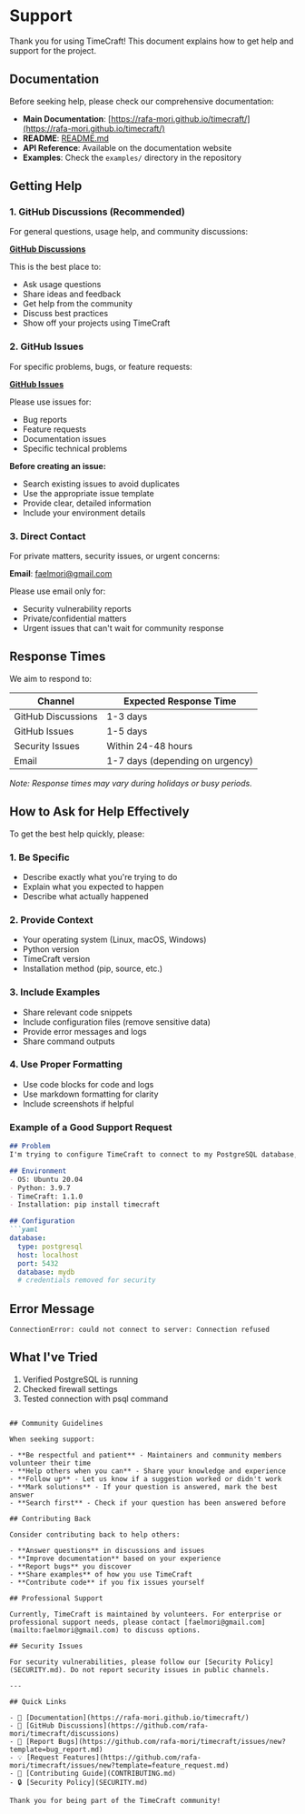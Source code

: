 # Support

Thank you for using TimeCraft! This document explains how to get help and support for the project.

## Documentation

Before seeking help, please check our comprehensive documentation:

- **Main Documentation**: [https://rafa-mori.github.io/timecraft/](https://rafa-mori.github.io/timecraft/)
- **README**: [README.md](README.md)
- **API Reference**: Available on the documentation website
- **Examples**: Check the `examples/` directory in the repository

## Getting Help

### 1. GitHub Discussions (Recommended)

For general questions, usage help, and community discussions:

**[GitHub Discussions](https://github.com/rafa-mori/timecraft/discussions)**

This is the best place to:
- Ask usage questions
- Share ideas and feedback
- Get help from the community
- Discuss best practices
- Show off your projects using TimeCraft

### 2. GitHub Issues

For specific problems, bugs, or feature requests:

**[GitHub Issues](https://github.com/rafa-mori/timecraft/issues)**

Please use issues for:
- Bug reports
- Feature requests
- Documentation issues
- Specific technical problems

**Before creating an issue:**
- Search existing issues to avoid duplicates
- Use the appropriate issue template
- Provide clear, detailed information
- Include your environment details

### 3. Direct Contact

For private matters, security issues, or urgent concerns:

**Email**: [faelmori@gmail.com](mailto:faelmori@gmail.com)

Please use email only for:
- Security vulnerability reports
- Private/confidential matters
- Urgent issues that can't wait for community response

## Response Times

We aim to respond to:

| Channel | Expected Response Time |
|---------|----------------------|
| GitHub Discussions | 1-3 days |
| GitHub Issues | 1-5 days |
| Security Issues | Within 24-48 hours |
| Email | 1-7 days (depending on urgency) |

*Note: Response times may vary during holidays or busy periods.*

## How to Ask for Help Effectively

To get the best help quickly, please:

### 1. Be Specific
- Describe exactly what you're trying to do
- Explain what you expected to happen
- Describe what actually happened

### 2. Provide Context
- Your operating system (Linux, macOS, Windows)
- Python version
- TimeCraft version
- Installation method (pip, source, etc.)

### 3. Include Examples
- Share relevant code snippets
- Include configuration files (remove sensitive data)
- Provide error messages and logs
- Share command outputs

### 4. Use Proper Formatting
- Use code blocks for code and logs
- Use markdown formatting for clarity
- Include screenshots if helpful

### Example of a Good Support Request

```markdown
## Problem
I'm trying to configure TimeCraft to connect to my PostgreSQL database, but I'm getting a connection error.

## Environment
- OS: Ubuntu 20.04
- Python: 3.9.7
- TimeCraft: 1.1.0
- Installation: pip install timecraft

## Configuration
```yaml
database:
  type: postgresql
  host: localhost
  port: 5432
  database: mydb
  # credentials removed for security
```

## Error Message
```
ConnectionError: could not connect to server: Connection refused
```

## What I've Tried
1. Verified PostgreSQL is running
2. Checked firewall settings
3. Tested connection with psql command
```

## Community Guidelines

When seeking support:

- **Be respectful and patient** - Maintainers and community members volunteer their time
- **Help others when you can** - Share your knowledge and experience
- **Follow up** - Let us know if a suggestion worked or didn't work
- **Mark solutions** - If your question is answered, mark the best answer
- **Search first** - Check if your question has been answered before

## Contributing Back

Consider contributing back to help others:

- **Answer questions** in discussions and issues
- **Improve documentation** based on your experience
- **Report bugs** you discover
- **Share examples** of how you use TimeCraft
- **Contribute code** if you fix issues yourself

## Professional Support

Currently, TimeCraft is maintained by volunteers. For enterprise or professional support needs, please contact [faelmori@gmail.com](mailto:faelmori@gmail.com) to discuss options.

## Security Issues

For security vulnerabilities, please follow our [Security Policy](SECURITY.md). Do not report security issues in public channels.

---

## Quick Links

- 📖 [Documentation](https://rafa-mori.github.io/timecraft/)
- 💬 [GitHub Discussions](https://github.com/rafa-mori/timecraft/discussions)
- 🐛 [Report Bugs](https://github.com/rafa-mori/timecraft/issues/new?template=bug_report.md)
- 💡 [Request Features](https://github.com/rafa-mori/timecraft/issues/new?template=feature_request.md)
- 🤝 [Contributing Guide](CONTRIBUTING.md)
- 🔒 [Security Policy](SECURITY.md)

Thank you for being part of the TimeCraft community!
